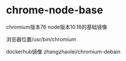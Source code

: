 # chrome-node-base
chromium版本76 node版本10.16的基础镜像

浏览器位置/usr/bin/chromium

dockerhub镜像 zhangzhaolei/chromium-debain
